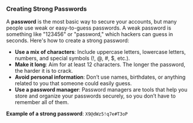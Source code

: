### Creating Strong Passwords

A **password** is the most basic way to secure your accounts, but many people use weak or easy-to-guess passwords. A weak password is something like "123456" or "password," which hackers can guess in seconds. Here's how to create a strong password:

- **Use a mix of characters**: Include uppercase letters, lowercase letters, numbers, and special symbols (!, @, #, $, etc.).
- **Make it long**: Aim for at least 12 characters. The longer the password, the harder it is to crack.
- **Avoid personal information**: Don’t use names, birthdates, or anything related to you that someone could easily guess.
- **Use a password manager**: Password managers are tools that help you store and organize your passwords securely, so you don’t have to remember all of them.

**Example of a strong password**: `X9@dWz5!q7e#T3oP`
